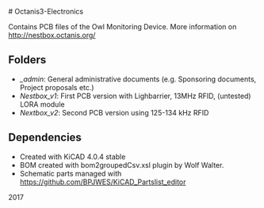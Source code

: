 # Octanis3-Electronics

Contains PCB files of the Owl Monitoring Device. More information on http://nestbox.octanis.org/

## Folders
* *_admin*: General administrative documents (e.g. Sponsoring documents, Project proposals etc.)
* *Nestbox_v1*: First PCB version with Lighbarrier, 13MHz RFID, (untested) LORA module
* *Nextbox_v2*: Second PCB version using 125-134 kHz RFID


## Dependencies
* Created with KiCAD 4.0.4 stable
* BOM created with bom2groupedCsv.xsl plugin by Wolf Walter.
* Schematic parts managed with https://github.com/BPJWES/KiCAD_Partslist_editor

2017
